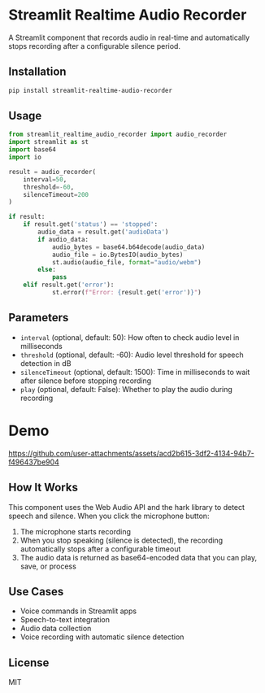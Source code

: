 # Streamlit Realtime Audio Recorder

A Streamlit component that records audio in real-time and automatically stops recording after a configurable silence period.

## Installation

```bash
pip install streamlit-realtime-audio-recorder
```

## Usage

```python
from streamlit_realtime_audio_recorder import audio_recorder
import streamlit as st
import base64
import io

result = audio_recorder(
    interval=50,
    threshold=-60,
    silenceTimeout=200
)

if result:
    if result.get('status') == 'stopped':
        audio_data = result.get('audioData')
        if audio_data:
            audio_bytes = base64.b64decode(audio_data)
            audio_file = io.BytesIO(audio_bytes)
            st.audio(audio_file, format="audio/webm")
        else:
            pass
    elif result.get('error'):
            st.error(f"Error: {result.get('error')}")
```

## Parameters

- `interval` (optional, default: 50): How often to check audio level in milliseconds
- `threshold` (optional, default: -60): Audio level threshold for speech detection in dB
- `silenceTimeout` (optional, default: 1500): Time in milliseconds to wait after silence before stopping recording
- `play` (optional, default: False): Whether to play the audio during recording

# Demo

https://github.com/user-attachments/assets/acd2b615-3df2-4134-94b7-f496437be904

## How It Works

This component uses the Web Audio API and the hark library to detect speech and silence. When you click the microphone button:

1. The microphone starts recording
2. When you stop speaking (silence is detected), the recording automatically stops after a configurable timeout
3. The audio data is returned as base64-encoded data that you can play, save, or process

## Use Cases

- Voice commands in Streamlit apps
- Speech-to-text integration
- Audio data collection
- Voice recording with automatic silence detection

## License

MIT
